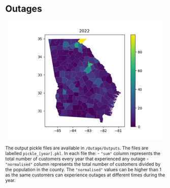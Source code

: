 
# Outages

![Image](https://github.com/YahyaGamal/georgia_USA/blob/main/Outage/Plots/normalised_2022.png)

The output pickle files are available in `/Outage/Outputs`. The files are labelled `pickle_[year].pkl`. In each file the:
    - `"sum"` column represents the total number of customers every year that experienced any outage
    - `"normalised"` column represents the total number of customers divided by the population in the county. The `"normalised"` values can be higher than 1 as the same customers can experience outages at different times during the year.